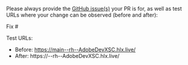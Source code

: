 Please always provide the [GitHub issue(s)](../issues) your PR is for, as well as test URLs where your change can be observed (before and after):

Fix #<gh-issue-id>

Test URLs:
- Before: https://main--rh--AdobeDevXSC.hlx.live/
- After: https://<branch>--rh--AdobeDevXSC.hlx.live/
